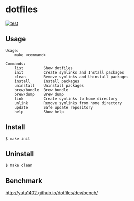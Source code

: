 # dotfiles
[![test](https://github.com/yuta1402/dotfiles/actions/workflows/test.yml/badge.svg)](https://github.com/yuta1402/dotfiles/actions/workflows/test.yml)

## Usage
```
Usage:
    make <command>

Commands:
    list         Show dotfiles
    init         Create symlinks and Install packages
    clean        Remove symlinks and Uninstall packages
    install      Install packages
    uninstall    Uninstall packages
    brew/bundle  Brew bundle
    brew/dump    Brew dump
    link         Create symlinks to home directory
    unlink       Remove symlinks from home directory
    update       Safe update repository
    help         Show help
```

## Install
```
$ make init
```

## Uninstall
```
$ make clean
```

## Benchmark
http://yuta1402.github.io/dotfiles/dev/bench/
